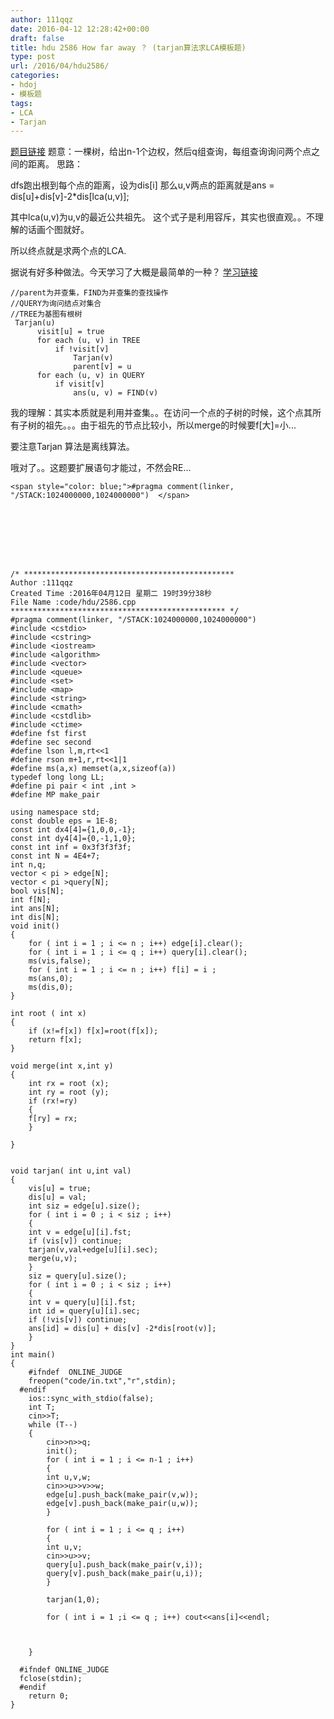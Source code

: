 ```yaml
---
author: 111qqz
date: 2016-04-12 12:28:42+00:00
draft: false
title: hdu 2586 How far away ？ (tarjan算法求LCA模板题)
type: post
url: /2016/04/hdu2586/
categories:
- hdoj
- 模板题
tags:
- LCA
- Tarjan
---
```


[题目链接](http://acm.hdu.edu.cn/showproblem.php?pid=2586)
题意：一棵树，给出n-1个边权，然后q组查询，每组查询询问两个点之间的距离。
思路：

dfs跑出根到每个点的距离，设为dis[i]
那么u,v两点的距离就是ans = dis[u]+dis[v]-2*dis[lca(u,v)];

其中lca(u,v)为u,v的最近公共祖先。 这个式子是利用容斥，其实也很直观。。不理解的话画个图就好。

所以终点就是求两个点的LCA.

据说有好多种做法。今天学习了大概是最简单的一种？
[学习链接](http://www.cnblogs.com/ylfdrib/archive/2010/11/03/1867901.html)

    
    //parent为并查集，FIND为并查集的查找操作
    //QUERY为询问结点对集合
    //TREE为基图有根树
     Tarjan(u)
          visit[u] = true
          for each (u, v) in TREE    
              if !visit[v]
                  Tarjan(v)
                  parent[v] = u
          for each (u, v) in QUERY
              if visit[v]
                  ans(u, v) = FIND(v)
    
    




我的理解：其实本质就是利用并查集。。在访问一个点的子树的时候，这个点其所有子树的祖先。。。由于祖先的节点比较小，所以merge的时候要f[大]=小...

要注意Tarjan 算法是离线算法。

哦对了。。这题要扩展语句才能过，不然会RE...

    
    <span style="color: blue;">#pragma comment(linker, "/STACK:1024000000,1024000000")  </span>





 

    
    /* ***********************************************
    Author :111qqz
    Created Time :2016年04月12日 星期二 19时39分38秒
    File Name :code/hdu/2586.cpp
    ************************************************ */
    #pragma comment(linker, "/STACK:1024000000,1024000000") 
    #include <cstdio>
    #include <cstring>
    #include <iostream>
    #include <algorithm>
    #include <vector>
    #include <queue>
    #include <set>
    #include <map>
    #include <string>
    #include <cmath>
    #include <cstdlib>
    #include <ctime>
    #define fst first
    #define sec second
    #define lson l,m,rt<<1
    #define rson m+1,r,rt<<1|1
    #define ms(a,x) memset(a,x,sizeof(a))
    typedef long long LL;
    #define pi pair < int ,int >
    #define MP make_pair
    
    using namespace std;
    const double eps = 1E-8;
    const int dx4[4]={1,0,0,-1};
    const int dy4[4]={0,-1,1,0};
    const int inf = 0x3f3f3f3f;
    const int N = 4E4+7;
    int n,q;
    vector < pi > edge[N];
    vector < pi >query[N];
    bool vis[N];
    int f[N];
    int ans[N];
    int dis[N];
    void init()
    {
        for ( int i = 1 ; i <= n ; i++) edge[i].clear();
        for ( int i = 1 ; i <= q ; i++) query[i].clear();
        ms(vis,false);
        for ( int i = 1 ; i <= n ; i++) f[i] = i ;
        ms(ans,0);
        ms(dis,0);
    }
    
    int root ( int x)
    {
        if (x!=f[x]) f[x]=root(f[x]);
        return f[x];
    }
    
    void merge(int x,int y)
    {
        int rx = root (x);
        int ry = root (y);
        if (rx!=ry)
        {
    	f[ry] = rx;
        }
    
    }
    
    
    void tarjan( int u,int val)
    {
        vis[u] = true;
        dis[u] = val;
        int siz = edge[u].size();
        for ( int i = 0 ; i < siz ; i++)
        {
    	int v = edge[u][i].fst;
    	if (vis[v]) continue;
    	tarjan(v,val+edge[u][i].sec);
    	merge(u,v);
        }
        siz = query[u].size();
        for ( int i = 0 ; i < siz ; i++)
        {
    	int v = query[u][i].fst;
    	int id = query[u][i].sec;
    	if (!vis[v]) continue;
    	ans[id] = dis[u] + dis[v] -2*dis[root(v)];
        }
    }
    int main()
    {
    	#ifndef  ONLINE_JUDGE 
    	freopen("code/in.txt","r",stdin);
      #endif
    	ios::sync_with_stdio(false);
    	int T;
    	cin>>T;
    	while (T--)
    	{
    	    cin>>n>>q;
    	    init();
    	    for ( int i = 1 ; i <= n-1 ; i++)
    	    {
    		int u,v,w;
    		cin>>u>>v>>w;
    		edge[u].push_back(make_pair(v,w));
    		edge[v].push_back(make_pair(u,w));
    	    }
    
    	    for ( int i = 1 ; i <= q ; i++)
    	    {
    		int u,v;
    		cin>>u>>v;
    		query[u].push_back(make_pair(v,i));
    		query[v].push_back(make_pair(u,i));
    	    }
    
    	    tarjan(1,0);
    
    	    for ( int i = 1 ;i <= q ; i++) cout<<ans[i]<<endl;
    
    
    
    	}
    
      #ifndef ONLINE_JUDGE  
      fclose(stdin);
      #endif
        return 0;
    }
    



